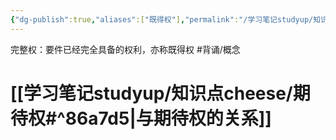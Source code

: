 ```yaml
---
{"dg-publish":true,"aliases":["既得权"],"permalink":"/学习笔记studyup/知识点cheese/完整权/","dgPassFrontmatter":true,"noteIcon":"","created":"2024-07-05T16:07:23.769+08:00","updated":"2024-10-17T09:33:06.928+08:00"}
---
```


完整权：要件已经完全具备的权利，亦称既得权 #背诵/概念  
#  [[学习笔记studyup/知识点cheese/期待权#^86a7d5\|与期待权的关系]]
